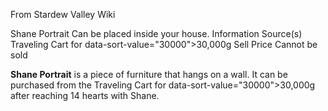 From Stardew Valley Wiki

Shane Portrait Can be placed inside your house. Information Source(s) Traveling Cart for data-sort-value="30000"&gt;30,000g Sell Price Cannot be sold

**Shane Portrait** is a piece of furniture that hangs on a wall. It can be purchased from the Traveling Cart for data-sort-value="30000"&gt;30,000g after reaching 14 hearts with Shane.